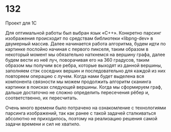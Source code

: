 # 132
Проект для 1С

Для оптимальной работы был выбран язык  «С++».
Конкретно парсинг изображения происходит по средствам библиотеки «libpng-dev» в двумерный массив.
Далее начинается работа алгоритма, будем идти по картинке послойно начиная с первого пикселя, таким образом в некоторый момент мы обязательно наткнемся на вершину графа, далее будем вести из неё луч, поворачивая его на 360 градусов, таким образом мы получим все ребра, которые выходят из данной вершины, заполняем стэк соседних вершин и последовательно для каждой из них повторяем операцию с лучем. Когда нами будет выделена вся компонента связности мы можем продолжить алгоритм сканинга картинки в поисках следующей вершины. Когда мы сформируем граф, дальше достаточно не сложно определить пересечения рёбер и, соответственно, их пересчитать. 

Очень много времени было потрачено на ознакомление с технологиями парсинга изображений, так как ранее с такой задачей сталкиваться абсолютно не приходилось, поэтому на реализацию решения самой задачи времени и сил не хватило.
